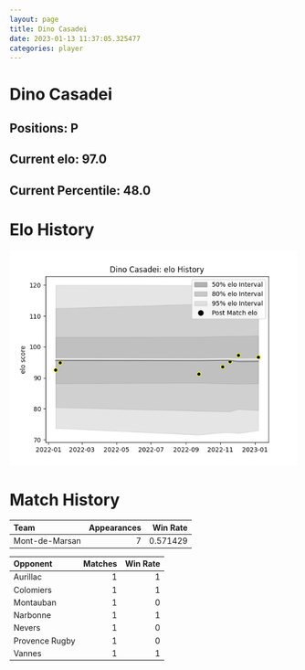 ```yaml
---  
layout: page  
title: Dino Casadei  
date: 2023-01-13 11:37:05.325477  
categories: player  
---
```

# Dino Casadei

## Positions: P

## Current elo: 97.0

## Current Percentile: 48.0

# Elo History


![elo history](history_DinoCasadei.png)
# Match History


| Team           |   Appearances |   Win Rate |
|:---------------|--------------:|-----------:|
| Mont-de-Marsan |             7 |   0.571429 |

| Opponent       |   Matches |   Win Rate |
|:---------------|----------:|-----------:|
| Aurillac       |         1 |          1 |
| Colomiers      |         1 |          1 |
| Montauban      |         1 |          0 |
| Narbonne       |         1 |          1 |
| Nevers         |         1 |          0 |
| Provence Rugby |         1 |          0 |
| Vannes         |         1 |          1 |